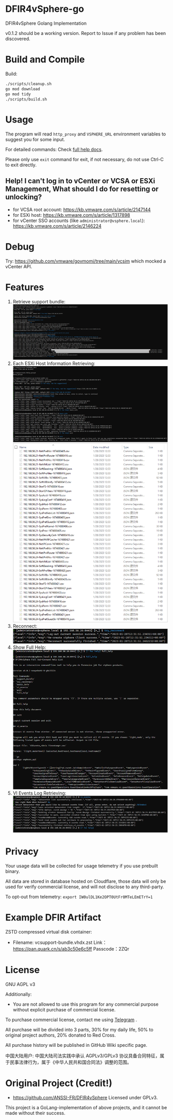 # DFIR4vSphere-go

DFIR4vSphere Golang Implementation

v0.1.2 should be a working version. Report to Issue if any problem has been discovered.

# Build and Compile

Build:

```shell
./scripts/cleanup.sh
go mod download
go mod tidy
./scripts/build.sh
```

# Usage

The program will read `http_proxy` and `VSPHERE_URL` environment variables to suggest you for some input.

For detailed commands: Check [full help docs](/pkg/subcmds/full-help.md).

Please only use `exit` command for exit, if not necessary, do not use Ctrl-C to exit directly.

## Help! I can't log in to vCenter or VCSA or ESXi Management, What should I do for resetting or unlocking?

- for VCSA root account: https://kb.vmware.com/s/article/2147144
- for ESXi host: https://kb.vmware.com/s/article/1317898
- for vCenter SSO accounts (like `administrator@vsphere.local`): https://kb.vmware.com/s/article/2146224

# Debug

Try: https://github.com/vmware/govmomi/tree/main/vcsim which mocked a vCenter API.

# Features

1. Retrieve support bundle: ![suppb](./docs/assets/suppb.png)
2. Each ESXi Host Information Retrieving: ![basic_i.png](./docs/assets/basic_i.png) ![basic_i_opt.png](./docs/assets/basic_i_opt.png)
3. Reconnect: ![reconn.png](./docs/assets/reconn.png)
4. Show Full Help: ![fullh.png](./docs/assets/fullhelp.png)
5. VI Events Log Retrieving: ![vievnt.png](./docs/assets/vi_events.png)

# Privacy

Your usage data will be collected for usage telemetry if you use prebuilt binary.

All data are stored in database hosted on Cloudflare, 
those data will only be used for verify commercial license, and will not disclose to any third-party.

To opt-out from telemetry: `export IW0ulDL1Ke2OPT0UtFr0MTeLEmETrY=1`

# Example DFIR Artifact

ZSTD compressed virtual disk container:

- Filename: vcsupport-bundle.vhdx.zst
Link：https://pan.quark.cn/s/ab3c50e6c5ff
Passcode：2ZQr

# License

GNU AGPL v3

Additionally:
- You are not allowed to use this program for any commercial purpose without explicit purchase of commercial license.

To purchase commercial license, contact me using [Telegram](https://t.me/GH_Consult_7c88e09_bot) .

All purchase will be divided into 3 parts, 30% for my daily life, 50% to original project authors, 20% donated to Red Cross.

All purchase history will be published in GitHub Wiki specific page.

中国大陆用户: 中国大陆司法实践中承认 AGPLv3/GPLv3 协议具备合同特征，属于民事法律行为，属于《中华人民共和国合同法》调整的范围。

# Original Project (Credit!)

- https://github.com/ANSSI-FR/DFIR4vSphere Licensed under GPLv3.

This project is a GoLang-implementation of above projects, and it cannot be made without their success.